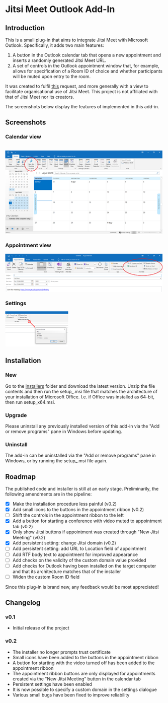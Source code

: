 # Jitsi Meet Outlook Add-In
## Introduction
This is a small plug-in that aims to integrate Jitsi Meet with Microsoft Outlook. Specifically, it adds two main features:
1. A button in the Outlook calendar tab that opens a new appointment and inserts a randomly generated Jitsi Meet URL.
2. A set of controls in the Outlook appointment window that, for example, allows for specification of a Room ID of choice and whether participants will be muted upon entry to the room.

It was created to fulfil [this](https://community.jitsi.org/t/plug-ins-for-adding-jitsi-meet-links-to-appointment-requests-emails/21564) request, and more generally with a view to facilitate organisational use of Jitsi Meet. This project is not affiliated with that of Jitsi Meet nor its creators.

The screenshots below display the features of implemented in this add-in.

## Screenshots
### Calendar view
<br/><img src="images/modified_calendar.png" width="500">

### Appointment view
<img src="images/modified_appointment.png" width="500">

### Settings
<img src="images/settings.png" width="200">


## Installation
### New
Go to the [installers](installers) folder and download the latest version. Unzip the file contents and then run the setup_<architecture>.msi file that matches the architecture of your installation of Microsoft Office. I.e. if Office was installed as 64-bit, then run setup_x64.msi.

### Upgrade
Please uninstall any previously installed version of this add-in via the "Add or remove programs" pane in Windows before updating.

### Uninstall
The add-in can be uninstalled via the "Add or remove programs" pane in Windows, or by running the setup_<architecture>.msi file again.

## Roadmap
The published code and installer is still at an early stage. Preliminarily, the following amendments are in the pipeline:
- [x] Make the installation procedure less painful (v0.2)
- [x] Add small icons to the buttons in the appointment ribbon (v0.2)
- [ ] Shift the controls in the appointment ribbon to the left
- [x] Add a button for starting a conference with video muted to appointment tab (v0.2)
- [x] Only show Jitsi buttons if appointment was created through "New Jitsi Meeting" (v0.2)
- [x] Add persistent setting: change Jitsi domain (v0.2)
- [ ] Add persistent setting: add URL to Location field of appointment
- [ ] Add RTF body text to appointment for improved appearance
- [ ] Add checks on the validity of the custom domain value provided
- [ ] Add checks for Outlook having been installed on the target computer and that its architecture matches that of the installer
- [ ] Widen the custom Room ID field

Since this plug-in is brand new, any feedback would be most appreciated!

## Changelog
### v0.1
* Initial release of the project

### v0.2
* The installer no longer prompts trust certificate
* Small icons have been added to the buttons in the appointment ribbon
* A button for starting with the video turned off has been added to the appointment ribbon
* The appointment ribbon buttons are only displayed for appointments created via the "New Jitsi Meeting" button in the calendar tab
* Persistent settings have been enabled
* It is now possible to specify a custom domain in the settings dialogue
* Various small bugs have been fixed to improve reliability
